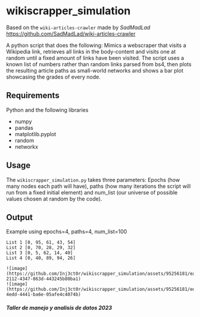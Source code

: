 # wikiscrapper_simulation
Based on the `wiki-articles-crawler` made by _SadMadLad_ https://github.com/SadMadLad/wiki-articles-crawler 

A python script that does the following: Mimics a webscraper that visits a Wikipedia link, retrieves all links in the body-content and visits one at random until a fixed amount of links have been visited.
The script uses a known list of numbers rather than random links parsed from bs4, then plots the resulting article paths as small-world networks and shows a bar plot showcasing the grades of every node.

## Requirements
Python and the following libraries
- numpy
- pandas
- matplotlib.pyplot
- random
- networkx

## Usage
The `wikiscrapper_simulation.py` takes three parameters: Epochs (how many nodes each path will have), paths (how many iterations the script will run from a fixed initial element) and num_list (our universe of possible values chosen at random by the code).

## Output
Example using epochs=4, paths=4, num_list=100
```
List 1 [0, 95, 61, 43, 54]
List 2 [0, 70, 28, 29, 32]
List 3 [0, 5, 62, 14, 40]
List 4 [0, 40, 89, 94, 26]

![image](https://github.com/Inj3ct0r/wikiscrapper_simulation/assets/95256181/ea90c58e-2112-4347-863d-443245b80ba1)
![image](https://github.com/Inj3ct0r/wikiscrapper_simulation/assets/95256181/ed832042-4edd-4441-ba6e-05afe4c4074b)
```
##### Taller de manejo y analisis de datos 2023
